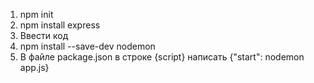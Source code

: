 1. npm init
2. npm install express
3. Ввести код
4. npm install --save-dev nodemon
5. В файле package.json в строке {script} написать {"start": nodemon app.js}